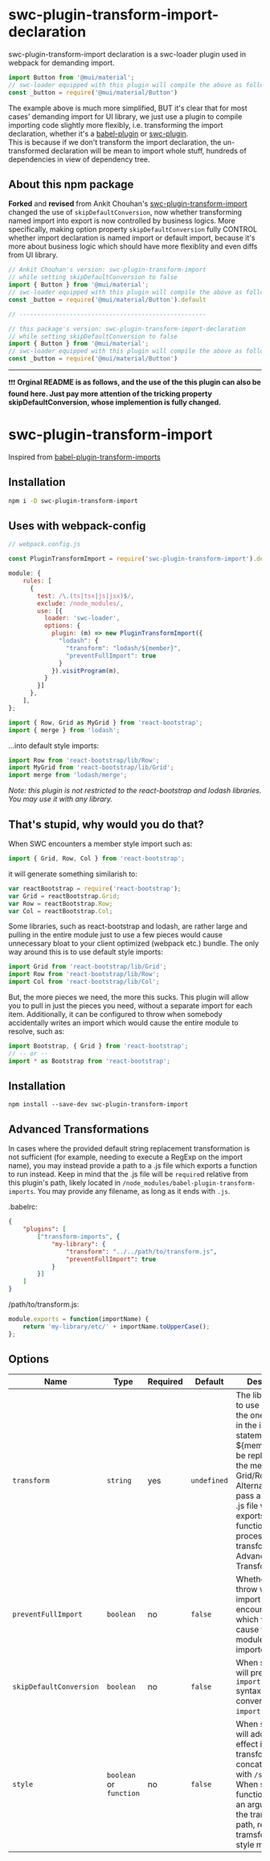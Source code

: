# swc-plugin-transform-import-declaration
swc-plugin-transform-import declaration is a swc-loader plugin used in webpack for demanding import.
```javascript
import Button from '@mui/material';
// swc-loader equipped with this plugin will compile the above as follows 
const _button = require('@mui/material/Button')
```
The example above is much more simplified, BUT it's clear that for most cases' demanding import for UI library, we just use a plugin to compile importing code slightly more flexibly, i.e. transforming the import declaration, whether it's a [babel-plugin](https://www.npmjs.com/package/babel-plugin-transform-imports) or [swc-plugin]('./').<br>
This is because if we don't transform the import declaration, the un-transformed declaration will be mean to import whole stuff, hundreds of dependencies in view of dependency tree.<br>
## About this npm package
**Forked** and **revised** from Ankit Chouhan's [swc-plugin-transform-import](https://github.com/ankitchouhan1020/swc-plugin-transform-import)
changed the use of `skipDefaultConversion`, now whether transforming named import into export is now controlled by business logics.
More specifically, making option property `skipDefaultConversion` fully CONTROL whether import declaration is named import or default import, because it's more about business logic which should have more flexiblity and even diffs from UI library.
```javascript 
// Ankit Chouhan's version: swc-plugin-transform-import
// while setting skipDefaultConversion to false
import { Button } from '@mui/material';
// swc-loader equipped with this plugin will compile the above as follows 
const _button = require('@mui/material/Button').default

// ----------------------------------------------------

// this package's version: swc-plugin-transform-import-declaration
// while setting skipDefaultConversion to false
import { Button } from '@mui/material';
// swc-loader equipped with this plugin will compile the above as follows 
const _button = require('@mui/material/Button')
```
---
❗❗❗
**Orginal README is as follows, and the use of the this plugin can also be found here. Just pay more attention of the tricking property skipDefaultConversion, whose implemention is fully changed.**

# swc-plugin-transform-import
Inspired from [babel-plugin-transform-imports](https://www.npmjs.com/package/babel-plugin-transform-imports)

## Installation

```bash
npm i -D swc-plugin-transform-import
```

## Uses with webpack-config
```javascript
// webpack.config.js

const PluginTransformImport = require('swc-plugin-transform-import').default;

module: {
    rules: [
      {
        test: /\.(ts|tsx|js|jsx)$/,
        exclude: /node_modules/,
        use: [{
          loader: 'swc-loader',
          options: {
            plugin: (m) => new PluginTransformImport({
              "lodash": {
                "transform": "lodash/${member}",
                "preventFullImport": true
              }
            }).visitProgram(m),
          }
        }]
      },
    ],
};

```


```javascript
import { Row, Grid as MyGrid } from 'react-bootstrap';
import { merge } from 'lodash';
```

...into default style imports:

```javascript
import Row from 'react-bootstrap/lib/Row';
import MyGrid from 'react-bootstrap/lib/Grid';
import merge from 'lodash/merge';
```

*Note: this plugin is not restricted to the react-bootstrap and lodash
libraries.  You may use it with any library.*

## That's stupid, why would you do that?

When SWC encounters a member style import such as:

```javascript
import { Grid, Row, Col } from 'react-bootstrap';
```

it will generate something similarish to:

```javascript
var reactBootstrap = require('react-bootstrap');
var Grid = reactBootstrap.Grid;
var Row = reactBootstrap.Row;
var Col = reactBootstrap.Col;
```

Some libraries, such as react-bootstrap and lodash, are rather large and
pulling in the entire module just to use a few pieces would cause unnecessary
bloat to your client optimized (webpack etc.) bundle.  The only way around
this is to use default style imports:

```javascript
import Grid from 'react-bootstrap/lib/Grid';
import Row from 'react-bootstrap/lib/Row';
import Col from 'react-bootstrap/lib/Col';
```

But, the more pieces we need, the more this sucks.  This plugin will allow you
to pull in just the pieces you need, without a separate import for each item.
Additionally, it can be configured to throw when somebody accidentally writes
an import which would cause the entire module to resolve, such as:

```javascript
import Bootstrap, { Grid } from 'react-bootstrap';
// -- or --
import * as Bootstrap from 'react-bootstrap';
```

## Installation

```
npm install --save-dev swc-plugin-transform-import
```


## Advanced Transformations

In cases where the provided default string replacement transformation is not
sufficient (for example, needing to execute a RegExp on the import name), you
may instead provide a path to a .js file which exports a function to run
instead.  Keep in mind that the .js file will be `require`d relative from this
plugin's path, likely located in `/node_modules/babel-plugin-transform-imports`.
You may provide any filename, as long as it ends with `.js`.

.babelrc:
```json
{
    "plugins": [
        ["transform-imports", {
            "my-library": {
                "transform": "../../path/to/transform.js",
                "preventFullImport": true
            }
        }]
    ]
}
```

/path/to/transform.js:
```js
module.exports = function(importName) {
    return 'my-library/etc/' + importName.toUpperCase();
};
```

## Options

| Name | Type | Required | Default | Description |
| --- | --- | --- | --- | --- |
| `transform` | `string` | yes | `undefined` | The library name to use instead of the one specified in the import statement.  ${member} will be replaced with the member, aka Grid/Row/Col/etc.  Alternatively, pass a path to a .js file which exports a function to process the transform (see Advanced Transformations) |
| `preventFullImport` | `boolean` | no | `false` | Whether or not to throw when an import is encountered which would cause the entire module to be imported. |
| `skipDefaultConversion` | `boolean` | no | `false` | When set to true, will preserve `import { X }` syntax instead of converting to `import X`. |
| `style` | `boolean` or `function` | no | `false` | When set to true, will add side effect import of transformed path concatenated with `/style`. When set as a function, receive an argument as the transformed path, return the tramsformed style module path |